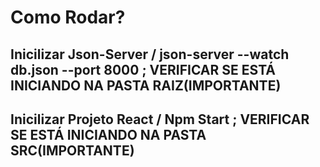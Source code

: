 # Como Rodar?

## Inicilizar Json-Server / json-server --watch db.json --port 8000 ; VERIFICAR SE ESTÁ INICIANDO NA PASTA RAIZ(IMPORTANTE)

## Inicilizar Projeto React / Npm Start ; VERIFICAR SE ESTÁ INICIANDO NA PASTA SRC(IMPORTANTE)
